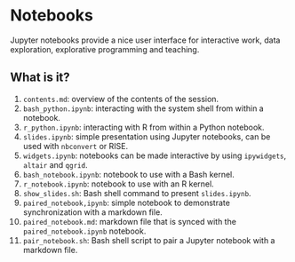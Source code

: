 # Notebooks

Jupyter notebooks provide a nice user interface for interactive work,
data exploration, explorative programming and teaching.

## What is it?

1. `contents.md`: overview of the contents of the session.
1. `bash_python.ipynb`: interacting with the system shell from within
    a notebook.
1. `r_python.ipynb`: interacting with R from within a Python notebook.
1. `slides.ipynb`: simple presentation using Jupyter notebooks, can be
    used with `nbconvert` or RISE.
1. `widgets.ipynb`: notebooks can be made interactive by using
    `ipywidgets`, `altair` and `qgrid`.
1. `bash_notebook.ipynb`: notebook to use with a Bash kernel.
1. `r_notebook.ipynb`: notebook to use with an R kernel.
1. `show_slides.sh`: Bash shell command to present `slides.ipynb`.        
1. `paired_notebook,ipynb`: simple notebook to demonstrate synchronization
   with a markdown file.
1. `paired_notebook.md`: markdown file that is synced with the
   `paired_notebook.ipynb` notebook.
1. `pair_notebook.sh`: Bash shell script to pair a Jupyter notebook with a
   markdown file.
